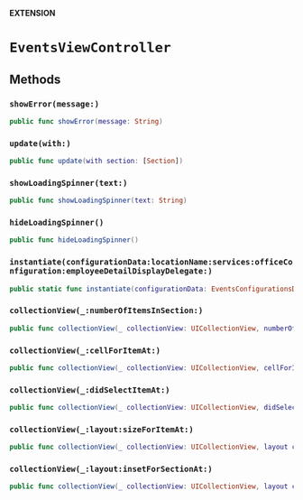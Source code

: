**EXTENSION**

# `EventsViewController`

## Methods
### `showError(message:)`

```swift
public func showError(message: String)
```

### `update(with:)`

```swift
public func update(with section: [Section])
```

### `showLoadingSpinner(text:)`

```swift
public func showLoadingSpinner(text: String)
```

### `hideLoadingSpinner()`

```swift
public func hideLoadingSpinner()
```

### `instantiate(configurationData:locationName:services:officeConfiguration:employeeDetailDisplayDelegate:)`

```swift
public static func instantiate(configurationData: EventsConfigurationsData, locationName: String, services: Services, officeConfiguration: OfficeLocation.Configuration, employeeDetailDisplayDelegate : @escaping EmployeeDetailDisplayDelegate) -> Self
```

### `collectionView(_:numberOfItemsInSection:)`

```swift
public func collectionView(_ collectionView: UICollectionView, numberOfItemsInSection section: Int) -> Int
```

### `collectionView(_:cellForItemAt:)`

```swift
public func collectionView(_ collectionView: UICollectionView, cellForItemAt indexPath: IndexPath) -> UICollectionViewCell
```

### `collectionView(_:didSelectItemAt:)`

```swift
public func collectionView(_ collectionView: UICollectionView, didSelectItemAt indexPath: IndexPath)
```

### `collectionView(_:layout:sizeForItemAt:)`

```swift
public func collectionView(_ collectionView: UICollectionView, layout collectionViewLayout: UICollectionViewLayout, sizeForItemAt indexPath: IndexPath) -> CGSize
```

### `collectionView(_:layout:insetForSectionAt:)`

```swift
public func collectionView(_ collectionView: UICollectionView, layout collectionViewLayout: UICollectionViewLayout, insetForSectionAt section: Int) -> UIEdgeInsets
```
